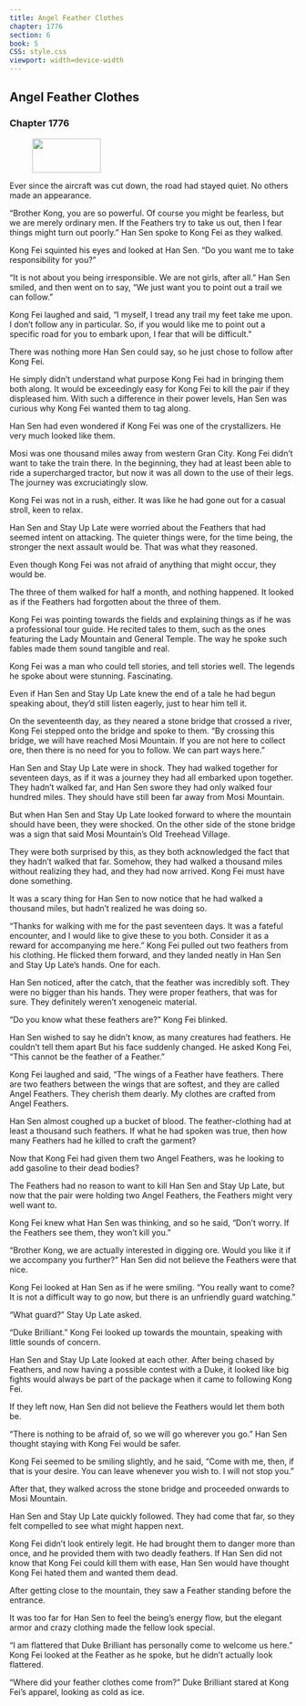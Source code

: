 ```yaml
---
title: Angel Feather Clothes
chapter: 1776
section: 6
book: 5
CSS: style.css
viewport: width=device-width
---
```


## Angel Feather Clothes

### Chapter 1776

<figure>
	<img src="../Images/gem.gif" alt="" id="gem" width="120" height="60" />
</figure>

Ever since the aircraft was cut down, the road had stayed quiet. No others made an appearance.

“Brother Kong, you are so powerful. Of course you might be fearless, but we are merely ordinary men. If the Feathers try to take us out, then I fear things might turn out poorly.” Han Sen spoke to Kong Fei as they walked.

Kong Fei squinted his eyes and looked at Han Sen. “Do you want me to take responsibility for you?”

“It is not about you being irresponsible. We are not girls, after all.” Han Sen smiled, and then went on to say, “We just want you to point out a trail we can follow.”

Kong Fei laughed and said, “I myself, I tread any trail my feet take me upon. I don’t follow any in particular. So, if you would like me to point out a specific road for you to embark upon, I fear that will be difficult.”

There was nothing more Han Sen could say, so he just chose to follow after Kong Fei.

He simply didn’t understand what purpose Kong Fei had in bringing them both along. It would be exceedingly easy for Kong Fei to kill the pair if they displeased him. With such a difference in their power levels, Han Sen was curious why Kong Fei wanted them to tag along.

Han Sen had even wondered if Kong Fei was one of the crystallizers. He very much looked like them.

Mosi was one thousand miles away from western Gran City. Kong Fei didn’t want to take the train there. In the beginning, they had at least been able to ride a supercharged tractor, but now it was all down to the use of their legs. The journey was excruciatingly slow.

Kong Fei was not in a rush, either. It was like he had gone out for a casual stroll, keen to relax.

Han Sen and Stay Up Late were worried about the Feathers that had seemed intent on attacking. The quieter things were, for the time being, the stronger the next assault would be. That was what they reasoned.

Even though Kong Fei was not afraid of anything that might occur, they would be.

The three of them walked for half a month, and nothing happened. It looked as if the Feathers had forgotten about the three of them.

Kong Fei was pointing towards the fields and explaining things as if he was a professional tour guide. He recited tales to them, such as the ones featuring the Lady Mountain and General Temple. The way he spoke such fables made them sound tangible and real.

Kong Fei was a man who could tell stories, and tell stories well. The legends he spoke about were stunning. Fascinating.

Even if Han Sen and Stay Up Late knew the end of a tale he had begun speaking about, they’d still listen eagerly, just to hear him tell it.

On the seventeenth day, as they neared a stone bridge that crossed a river, Kong Fei stepped onto the bridge and spoke to them. “By crossing this bridge, we will have reached Mosi Mountain. If you are not here to collect ore, then there is no need for you to follow. We can part ways here.”

Han Sen and Stay Up Late were in shock. They had walked together for seventeen days, as if it was a journey they had all embarked upon together. They hadn’t walked far, and Han Sen swore they had only walked four hundred miles. They should have still been far away from Mosi Mountain.

But when Han Sen and Stay Up Late looked forward to where the mountain should have been, they were shocked. On the other side of the stone bridge was a sign that said Mosi Mountain’s Old Treehead Village.

They were both surprised by this, as they both acknowledged the fact that they hadn’t walked that far. Somehow, they had walked a thousand miles without realizing they had, and they had now arrived. Kong Fei must have done something.

It was a scary thing for Han Sen to now notice that he had walked a thousand miles, but hadn’t realized he was doing so.

“Thanks for walking with me for the past seventeen days. It was a fateful encounter, and I would like to give these to you both. Consider it as a reward for accompanying me here.” Kong Fei pulled out two feathers from his clothing. He flicked them forward, and they landed neatly in Han Sen and Stay Up Late’s hands. One for each.

Han Sen noticed, after the catch, that the feather was incredibly soft. They were no bigger than his hands. They were proper feathers, that was for sure. They definitely weren’t xenogeneic material.

“Do you know what these feathers are?” Kong Fei blinked.

Han Sen wished to say he didn’t know, as many creatures had feathers. He couldn’t tell them apart But his face suddenly changed. He asked Kong Fei, “This cannot be the feather of a Feather.”

Kong Fei laughed and said, “The wings of a Feather have feathers. There are two feathers between the wings that are softest, and they are called Angel Feathers. They cherish them dearly. My clothes are crafted from Angel Feathers.

Han Sen almost coughed up a bucket of blood. The feather-clothing had at least a thousand such feathers. If what he had spoken was true, then how many Feathers had he killed to craft the garment?

Now that Kong Fei had given them two Angel Feathers, was he looking to add gasoline to their dead bodies?

The Feathers had no reason to want to kill Han Sen and Stay Up Late, but now that the pair were holding two Angel Feathers, the Feathers might very well want to.

Kong Fei knew what Han Sen was thinking, and so he said, “Don’t worry. If the Feathers see them, they won’t kill you.”

“Brother Kong, we are actually interested in digging ore. Would you like it if we accompany you further?” Han Sen did not believe the Feathers were that nice.

Kong Fei looked at Han Sen as if he were smiling. “You really want to come? It is not a difficult way to go now, but there is an unfriendly guard watching.”

“What guard?” Stay Up Late asked.

“Duke Brilliant.” Kong Fei looked up towards the mountain, speaking with little sounds of concern.

Han Sen and Stay Up Late looked at each other. After being chased by Feathers, and now having a possible contest with a Duke, it looked like big fights would always be part of the package when it came to following Kong Fei.

If they left now, Han Sen did not believe the Feathers would let them both be.

“There is nothing to be afraid of, so we will go wherever you go.” Han Sen thought staying with Kong Fei would be safer.

Kong Fei seemed to be smiling slightly, and he said, “Come with me, then, if that is your desire. You can leave whenever you wish to. I will not stop you.”

After that, they walked across the stone bridge and proceeded onwards to Mosi Mountain.

Han Sen and Stay Up Late quickly followed. They had come that far, so they felt compelled to see what might happen next.

Kong Fei didn’t look entirely legit. He had brought them to danger more than once, and he provided them with two deadly feathers. If Han Sen did not know that Kong Fei could kill them with ease, Han Sen would have thought Kong Fei hated them and wanted them dead.

After getting close to the mountain, they saw a Feather standing before the entrance.

It was too far for Han Sen to feel the being’s energy flow, but the elegant armor and crazy clothing made the fellow look special.

“I am flattered that Duke Brilliant has personally come to welcome us here.” Kong Fei looked at the Feather as he spoke, but he didn’t actually look flattered.

“Where did your feather clothes come from?” Duke Brilliant stared at Kong Fei’s apparel, looking as cold as ice.